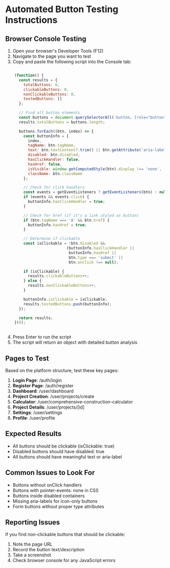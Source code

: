 
# Automated Button Testing Instructions

## Browser Console Testing
1. Open your browser's Developer Tools (F12)
2. Navigate to the page you want to test
3. Copy and paste the following script into the Console tab:

```javascript

    (function() {
      const results = {
        totalButtons: 0,
        clickableButtons: 0,
        nonClickableButtons: 0,
        testedButtons: []
      };

      // Find all button elements
      const buttons = document.querySelectorAll('button, [role="button"], .btn, [type="button"], [type="submit"]');
      results.totalButtons = buttons.length;

      buttons.forEach((btn, index) => {
        const buttonInfo = {
          index,
          tagName: btn.tagName,
          text: btn.textContent?.trim() || btn.getAttribute('aria-label') || '[No text]',
          disabled: btn.disabled,
          hasClickHandler: false,
          hasHref: false,
          isVisible: window.getComputedStyle(btn).display !== 'none',
          className: btn.className
        };

        // Check for click handlers
        const events = getEventListeners ? getEventListeners(btn) : null;
        if (events && events.click) {
          buttonInfo.hasClickHandler = true;
        }

        // Check for href (if it's a link styled as button)
        if (btn.tagName === 'A' && btn.href) {
          buttonInfo.hasHref = true;
        }

        // Determine if clickable
        const isClickable = !btn.disabled && 
                           (buttonInfo.hasClickHandler || 
                            buttonInfo.hasHref || 
                            btn.type === 'submit' ||
                            btn.onclick !== null);

        if (isClickable) {
          results.clickableButtons++;
        } else {
          results.nonClickableButtons++;
        }

        buttonInfo.isClickable = isClickable;
        results.testedButtons.push(buttonInfo);
      });

      return results;
    })();
    
```

4. Press Enter to run the script
5. The script will return an object with detailed button analysis

## Pages to Test
Based on the platform structure, test these key pages:

1. **Login Page**: /auth/login
2. **Register Page**: /auth/register  
3. **Dashboard**: /user/dashboard
4. **Project Creation**: /user/projects/create
5. **Calculator**: /user/comprehensive-construction-calculator
6. **Project Details**: /user/projects/[id]
7. **Settings**: /user/settings
8. **Profile**: /user/profile

## Expected Results
- All buttons should be clickable (isClickable: true)
- Disabled buttons should have disabled: true
- All buttons should have meaningful text or aria-label

## Common Issues to Look For
- Buttons without onClick handlers
- Buttons with pointer-events: none in CSS
- Buttons inside disabled containers
- Missing aria-labels for icon-only buttons
- Form buttons without proper type attributes

## Reporting Issues
If you find non-clickable buttons that should be clickable:
1. Note the page URL
2. Record the button text/description
3. Take a screenshot
4. Check browser console for any JavaScript errors
    